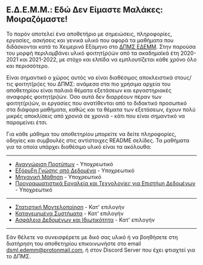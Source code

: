## Ε.Δ.Ε.Μ.Μ.: Εδώ Δεν Είμαστε Μαλάκες: Μοιραζόμαστε!

Το παρόν αποτελεί ένα αποθετήριο με σημειώσεις, πληροφορίες, εργασίες, ασκήσεις και γενικά υλικό που αφορά τα μαθήματα που διδάσκονται κατά το Χειμερινό Εξάμηνο στο [ΔΠΜΣ ΕΔΕΜΜ](https://dsml.ece.ntua.gr/studies/courses). Στην παρούσα του μορφή περιλαμβάνει υλικό φοιτητ(ρι)ών από τα ακαδημαϊκά έτη 2020-2021 και 2021-2022, με στόχο και ελπίδα να εμπλουτίζεται κάθε χρόνο όλο και περισσότερο.

Είναι σημαντικό ο χώρος αυτός να είναι διαθέσιμος αποκλειστικά στους/τις φοιτητ(ρι)ες του ΔΠΜΣ: ανάμεσα στα πιο χρήσιμα αρχεία του αποθετηρίου είναι παλαιά θέματα εξετάσεων και εργαστηριακές αναφορές φοιτητ(ρι)ών. Όσο αυτά δεν διαρρέουν πέραν των φοιτητ(ρι)ών, οι εργασίες που ανατίθενται από το διδακτικό προσωπικό στα διάφορα μαθήματα, καθώς και τα θέματα των εξετάσεων, έχουν πολύ μικρές αποκλίσεις από χρονιά σε χρονιά - κάτι που είναι σημαντικό να παραμείνει έτσι.

Για κάθε μάθημα του αποθετηρίου μπορείτε να δείτε πληροφορίες, οδηγίες και συμβουλές στις αντίστοιχες README σελίδες. Τα μαθήματα για τα οποία υπάρχει διαθέσιμο υλικό είναι τα ακόλουθα:

---

- [Αναγνώριση Προτύπων](Pattern%20Recognition) - Υποχρεωτικό
- [Εξόρυξη Γνώσης από Δεδομένα](Data%20Mining) - Υποχρεωτικό
- [Μηχανική Μάθηση](Machine%20Learning) - Υποχρεωτικό
- [Προγραμματιστικά Εργαλεία και Τεχνολογίες για Επιστήμη Δεδομένων](Programming%20Tools%20and%20Technologies%20for%20Data%20Science) - Υποχρεωτικό

---

- [Στατιστική Μοντελοποίηση](Statistical%20Modeling) - Κατ' επιλογήν
- [Κατανεμημένα Συστήματα](Distributed%20Systems) - Κατ' επιλογήν
- [Ασφάλεια Δεδομένων και Ιδιωτικότητα](Data%20Security%20&%20Privacy) - Κατ' επιλογήν

---

Εάν θέλετε να συνεισφέρετε με δικό σας υλικό ή να βοηθήσετε στη διατήρηση του αποθετηρίου επικοινωνήστε στο email dsml.edemm@protonmail.com, ή στον Discord Server που έχει φτιαχτεί για το ΔΠΜΣ.
